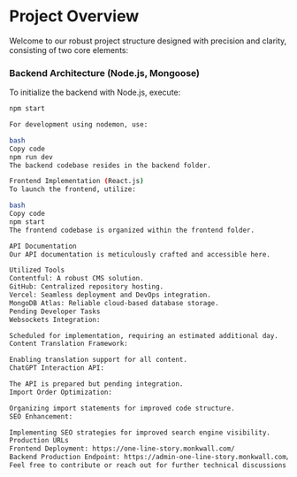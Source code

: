 # Project Overview

Welcome to our robust project structure designed with precision and clarity, consisting of two core elements:

### Backend Architecture (Node.js, Mongoose)

To initialize the backend with Node.js, execute:

```bash
npm start

For development using nodemon, use:

bash
Copy code
npm run dev
The backend codebase resides in the backend folder.

Frontend Implementation (React.js)
To launch the frontend, utilize:

bash
Copy code
npm start
The frontend codebase is organized within the frontend folder.

API Documentation
Our API documentation is meticulously crafted and accessible here.

Utilized Tools
Contentful: A robust CMS solution.
GitHub: Centralized repository hosting.
Vercel: Seamless deployment and DevOps integration.
MongoDB Atlas: Reliable cloud-based database storage.
Pending Developer Tasks
Websockets Integration:

Scheduled for implementation, requiring an estimated additional day.
Content Translation Framework:

Enabling translation support for all content.
ChatGPT Interaction API:

The API is prepared but pending integration.
Import Order Optimization:

Organizing import statements for improved code structure.
SEO Enhancement:

Implementing SEO strategies for improved search engine visibility.
Production URLs
Frontend Deployment: https://one-line-story.monkwall.com/
Backend Production Endpoint: https://admin-one-line-story.monkwall.com/stories
Feel free to contribute or reach out for further technical discussions!
```
